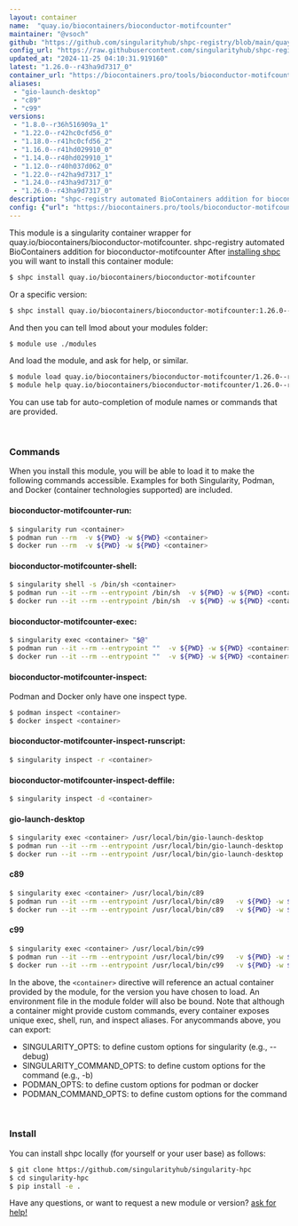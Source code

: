 ```yaml
---
layout: container
name:  "quay.io/biocontainers/bioconductor-motifcounter"
maintainer: "@vsoch"
github: "https://github.com/singularityhub/shpc-registry/blob/main/quay.io/biocontainers/bioconductor-motifcounter/container.yaml"
config_url: "https://raw.githubusercontent.com/singularityhub/shpc-registry/main/quay.io/biocontainers/bioconductor-motifcounter/container.yaml"
updated_at: "2024-11-25 04:10:31.919160"
latest: "1.26.0--r43ha9d7317_0"
container_url: "https://biocontainers.pro/tools/bioconductor-motifcounter"
aliases:
 - "gio-launch-desktop"
 - "c89"
 - "c99"
versions:
 - "1.8.0--r36h516909a_1"
 - "1.22.0--r42hc0cfd56_0"
 - "1.18.0--r41hc0cfd56_2"
 - "1.16.0--r41hd029910_0"
 - "1.14.0--r40hd029910_1"
 - "1.12.0--r40h037d062_0"
 - "1.22.0--r42ha9d7317_1"
 - "1.24.0--r43ha9d7317_0"
 - "1.26.0--r43ha9d7317_0"
description: "shpc-registry automated BioContainers addition for bioconductor-motifcounter"
config: {"url": "https://biocontainers.pro/tools/bioconductor-motifcounter", "maintainer": "@vsoch", "description": "shpc-registry automated BioContainers addition for bioconductor-motifcounter", "latest": {"1.26.0--r43ha9d7317_0": "sha256:d1f8182d950fd87c05ad6bca0b904e9acbc1472cd6351e58cd89beb02e99d802"}, "tags": {"1.8.0--r36h516909a_1": "sha256:4d33a52a13e839c57a0b8b976dbc7864fd30686a31bcab4e9f9dd0555136455b", "1.22.0--r42hc0cfd56_0": "sha256:019216de19c03254c9e0bf987ac768753c21f2fa11f2d9c34f17cc5614d81afc", "1.18.0--r41hc0cfd56_2": "sha256:ea87fd8d4e1d1fa3f417c52a8d49f2de1ed8f81bf3e4bc31b40a851acfa602bf", "1.16.0--r41hd029910_0": "sha256:eda5498a5c8b508a24d54f6d97384b054089544ba238ae1baa3b555ecb3c9085", "1.14.0--r40hd029910_1": "sha256:42553b0209f2f6a76a56add49ad53804b8a4e935302274fe9c773dafb0e556d9", "1.12.0--r40h037d062_0": "sha256:032578b84c09cc310ed81b39d1471910b6ab7fb734b9cbc2cb500a4ae3406192", "1.22.0--r42ha9d7317_1": "sha256:a856bdae19292f03405b814b02f313712a258f7c0239076e63bce1a788b4a305", "1.24.0--r43ha9d7317_0": "sha256:8ce8a74a353a349714ec8a6b7ce56705f9b3e61a4d69ce07947fa83daec5514e", "1.26.0--r43ha9d7317_0": "sha256:d1f8182d950fd87c05ad6bca0b904e9acbc1472cd6351e58cd89beb02e99d802"}, "docker": "quay.io/biocontainers/bioconductor-motifcounter", "aliases": {"gio-launch-desktop": "/usr/local/bin/gio-launch-desktop", "c89": "/usr/local/bin/c89", "c99": "/usr/local/bin/c99"}}
---
```


This module is a singularity container wrapper for quay.io/biocontainers/bioconductor-motifcounter.
shpc-registry automated BioContainers addition for bioconductor-motifcounter
After [installing shpc](#install) you will want to install this container module:


```bash
$ shpc install quay.io/biocontainers/bioconductor-motifcounter
```

Or a specific version:

```bash
$ shpc install quay.io/biocontainers/bioconductor-motifcounter:1.26.0--r43ha9d7317_0
```

And then you can tell lmod about your modules folder:

```bash
$ module use ./modules
```

And load the module, and ask for help, or similar.

```bash
$ module load quay.io/biocontainers/bioconductor-motifcounter/1.26.0--r43ha9d7317_0
$ module help quay.io/biocontainers/bioconductor-motifcounter/1.26.0--r43ha9d7317_0
```

You can use tab for auto-completion of module names or commands that are provided.

<br>

### Commands

When you install this module, you will be able to load it to make the following commands accessible.
Examples for both Singularity, Podman, and Docker (container technologies supported) are included.

#### bioconductor-motifcounter-run:

```bash
$ singularity run <container>
$ podman run --rm  -v ${PWD} -w ${PWD} <container>
$ docker run --rm  -v ${PWD} -w ${PWD} <container>
```

#### bioconductor-motifcounter-shell:

```bash
$ singularity shell -s /bin/sh <container>
$ podman run --it --rm --entrypoint /bin/sh  -v ${PWD} -w ${PWD} <container>
$ docker run --it --rm --entrypoint /bin/sh  -v ${PWD} -w ${PWD} <container>
```

#### bioconductor-motifcounter-exec:

```bash
$ singularity exec <container> "$@"
$ podman run --it --rm --entrypoint ""  -v ${PWD} -w ${PWD} <container> "$@"
$ docker run --it --rm --entrypoint ""  -v ${PWD} -w ${PWD} <container> "$@"
```

#### bioconductor-motifcounter-inspect:

Podman and Docker only have one inspect type.

```bash
$ podman inspect <container>
$ docker inspect <container>
```

#### bioconductor-motifcounter-inspect-runscript:

```bash
$ singularity inspect -r <container>
```

#### bioconductor-motifcounter-inspect-deffile:

```bash
$ singularity inspect -d <container>
```


#### gio-launch-desktop

```bash
$ singularity exec <container> /usr/local/bin/gio-launch-desktop
$ podman run --it --rm --entrypoint /usr/local/bin/gio-launch-desktop   -v ${PWD} -w ${PWD} <container> -c " $@"
$ docker run --it --rm --entrypoint /usr/local/bin/gio-launch-desktop   -v ${PWD} -w ${PWD} <container> -c " $@"
```


#### c89

```bash
$ singularity exec <container> /usr/local/bin/c89
$ podman run --it --rm --entrypoint /usr/local/bin/c89   -v ${PWD} -w ${PWD} <container> -c " $@"
$ docker run --it --rm --entrypoint /usr/local/bin/c89   -v ${PWD} -w ${PWD} <container> -c " $@"
```


#### c99

```bash
$ singularity exec <container> /usr/local/bin/c99
$ podman run --it --rm --entrypoint /usr/local/bin/c99   -v ${PWD} -w ${PWD} <container> -c " $@"
$ docker run --it --rm --entrypoint /usr/local/bin/c99   -v ${PWD} -w ${PWD} <container> -c " $@"
```



In the above, the `<container>` directive will reference an actual container provided
by the module, for the version you have chosen to load. An environment file in the
module folder will also be bound. Note that although a container
might provide custom commands, every container exposes unique exec, shell, run, and
inspect aliases. For anycommands above, you can export:

 - SINGULARITY_OPTS: to define custom options for singularity (e.g., --debug)
 - SINGULARITY_COMMAND_OPTS: to define custom options for the command (e.g., -b)
 - PODMAN_OPTS: to define custom options for podman or docker
 - PODMAN_COMMAND_OPTS: to define custom options for the command

<br>

### Install

You can install shpc locally (for yourself or your user base) as follows:

```bash
$ git clone https://github.com/singularityhub/singularity-hpc
$ cd singularity-hpc
$ pip install -e .
```

Have any questions, or want to request a new module or version? [ask for help!](https://github.com/singularityhub/singularity-hpc/issues)